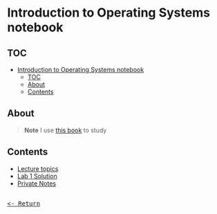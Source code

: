 # Introduction to Operating Systems notebook

## TOC

- [Introduction to Operating Systems notebook](#introduction-to-operating-systems-notebook)
  - [TOC](#toc)
  - [About](#about)
  - [Contents](#contents)

## About

> **Note**
> I use [this book](https://os.ecci.ucr.ac.cr/slides/Abraham-Silberschatz-Operating-System-Concepts-10th-2018.pdf) to study

## Contents

- [Lecture topics](LectureTopics.md)
- [Lab 1 Solution](Lab1Solution.md)
- [Private Notes](../../../Course/OS/OS.md)

[<kbd><br><- Return<br></kbd>](../Course.md)
